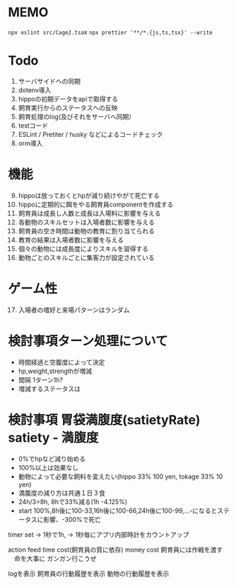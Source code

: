 # MEMO
`npx eslint src/Cage2.tsa`x
`npx prettier '**/*.{js,ts,tsx}' --write`

# Todo
1. サーバサイドへの同期
2. dotenv導入
3. hippoの初期データをapiで取得する
4. 飼育実行からのステータスへの反映
5. 飼育処理のlog(及びそれをサーバへ同期）
6. testコード
7. ESLint / Pretiter / husky などによるコードチェック
8. orm導入
# 機能
9. hippoは放っておくとhpが減り続けやがて死亡する
10. hippoに定期的に餌をやる飼育員componentを作成する
11. 飼育員は成長し人数と成長は入場料に影響を与える
12. 各動物のスキルセットは入場者数に影響を与える
13. 飼育員の空き時間は動物の教育に割り当てられる  
14. 教育の結果は入場者数に影響を与える
15. 個々の動物には成長度によりスキルを習得する
16. 動物ごとのスキルごとに集客力が設定されている
# ゲーム性
17. 入場者の嗜好と来場パターンはランダム




# 検討事項ターン処理について
* 時間経過と空腹度によって決定
* hp,weight,strengthが増減
* 間隔 1ターン1h?
* 増減するステータスは
# 検討事項 胃袋満腹度(satietyRate) satiety - 満腹度
* 0%でhpなど減り始める
* 100%以上は効果なし
* 動物によって必要な飼料を変えたい(hippo 33% 100 yen, tokage 33% 10 yen)
* 満腹度の減り方は共通１日３食
* 24h/3=8h, 8hで33%減る(1h -4.125%)
* start 100%,8h後に100-33,16h後に100-66,24h後に100-99,...-になるとステータスに影響、-300%で死亡

timer set
  -> 1秒で1h,
  -> 1秒毎にアプリ内部時計をカウントアップ

action
  feed
    time cost(飼育員の質に依存)
    money cost
飼育員には作戦を渡す
　命を大事に
  ガンガン行こうぜ


logを表示
飼育員の行動履歴を表示
動物の行動履歴を表示
